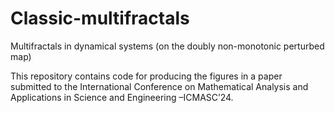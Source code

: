 # Classic-multifractals
Multifractals in dynamical systems (on the doubly non-monotonic perturbed map) 

This repository contains code for producing the figures in a paper submitted to the International Conference on Mathematical Analysis and Applications in Science and Engineering –ICMASC’24.
